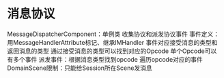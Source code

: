 # 消息协议
MessageDispatcherComponent：单例类 收集协议和派发协议事件
    事件定义：用MessageHandlerAttribute标记、继承IMHandler
        事件对应接受消息的类型和返回消息的类型
        通过接受消息的类型可以找到对应的Opcode 单个Opcode可以有多个事件
    派发事件：根据消息类型找到opcode 遍历opcode对应的事件
        DomainScene限制：只能给Session所在Scene发消息    